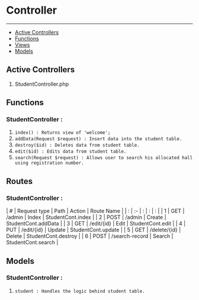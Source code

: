# Controller

---
- [Active Controllers](#section-1)
- [Functions](#section-2)
- [Views](#section-3)
- [Models](#section-4)

<a name="section-1"></a>
## Active Controllers

1. StudentController.php

<a name="section-2"></a>
## Functions

### StudentController :

1. `index() : Returns view of 'welcome';`
2. `addData(Request $request) : Insert data into the student table.`
3. `destroy($id) : Deletes data from student table. `
4. `edit($id) : Edits data from student table.`
5. `search(Request $request) : Allows user to search his allocated hall using registration number. `

<a name="section-3"></a>
## Routes

### StudentController :

| # | Request type   | Path |  Action | Route Name |
| : |   :-   |  :  | : | : |
| 1 | GET | /admin  | Index | StudentCont.index |
| 2 | POST  | /admin  | Create | StudentCont.addData |
| 3 | GET  | /edit/{id}  | Edit | StudentCont.edit |
| 4 | PUT  | /edit/{id}  | Update | StudentCont.update |
| 5 | GET  | /delete/{id}  | Delete | StudentCont.destroy |
| 6 | POST  | /search-record  | Search | StudentCont.search |

<a name="section-4"></a>
## Models

### StudentController :

1. `student : Handles the logic behind student table.`

